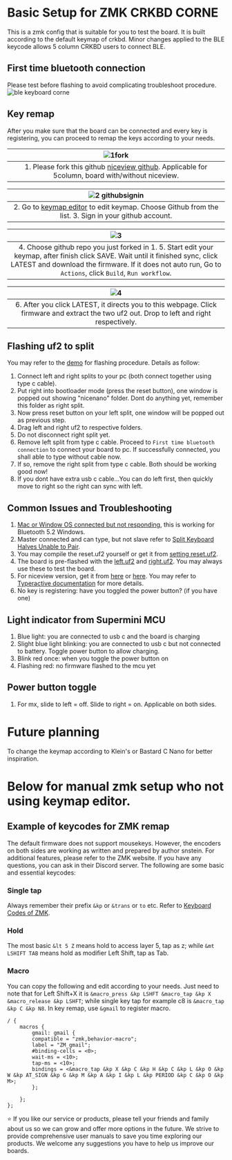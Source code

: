 # Basic Setup for ZMK CRKBD CORNE
This is a zmk config that is suitable for you to test the board. It is built according to the default keymap of crkbd. Minor changes applied to the BLE keycode allows 5 column CRKBD users to connect BLE. 

## First time bluetooth connection
Please test before flashing to avoid complicating troubleshoot procedure.
![ble keyboard corne](https://user-images.githubusercontent.com/79617315/230918198-c6b5562f-e7e5-463d-b915-6c299875f332.jpg)


## Key remap
After you make sure that the board can be connected and every key is registering, you can proceed to remap the keys according to your needs.

|![1fork](https://github.com/superxc3/zmk-config-crkbd/assets/79617315/c1d1d583-d07d-4178-bc88-3ae4230202e6)|
|:--:|
|1. Please fork this github [niceview github](https://github.com/typeractivexyz/corne-wireless-view-zmk-config). Applicable for 5column, board with/without niceview.|

|![2 githubsignin](https://github.com/superxc3/zmk-config-crkbd/assets/79617315/53f00200-1405-48dd-85db-231bd4cf28db)|
|:--:|
|2. Go to [keymap editor](https://nickcoutsos.github.io/keymap-editor/) to edit keymap.	Choose Github from the list. 3. Sign in your github account.|

|![3](https://github.com/superxc3/zmk-config-crkbd/assets/79617315/69422119-67fd-4c99-99bf-5a27e0ba2fab)|
|:--:|
| 4. Choose github repo you just forked in 1. 5. Start edit your keymap, after finish click SAVE. Wait until it finished sync, click LATEST and download the firmware. If it does not auto run, Go to `Actions`, click `Build`, `Run workflow`.|

|![4](https://github.com/superxc3/zmk-config-crkbd/assets/79617315/e56acc85-680d-41fc-a6ad-b10fc1767a37)|
|:--:|
|6. After you click LATEST, it directs you to this webpage. Click firmware and extract the two uf2 out. Drop to left and right respectively.|

## Flashing uf2 to split
You may refer to the [demo](https://drive.google.com/file/d/1_iiBsk6CXnIYhRzzQHDtAJCxdc7E1w-u/view?usp=sharing) for flashing procedure. Details as follow:
1. Connect left and right splits to your pc (both connect together using type c cable). 
2. Put right into bootloader mode (press the reset button), one window is popped out showing "nicenano" folder. Dont do anything yet, remember this folder as right split. 
3. Now press reset button on your left split, one window will be popped out as previous step.
4. Drag left and right uf2 to respective folders.
5. Do not disconnect right split yet. 
6. Remove left split from type c cable. Proceed to `First time bluetooth connection` to connect your board to pc. If successfully connected, you shall able to type without cable now. 
8. If so, remove the right split from type c cable. Both should be working good now!
9. If you dont have extra usb c cable...You can do left first, then quickly move to right so the right can sync with left.


## Common Issues and Troubleshooting
1. [Mac or Window OS connected but not responding](https://zmk.dev/docs/features/bluetooth#macos-connected-but-not-working), this is working for Bluetooth 5.2 Windows.
2. Master connected and can type, but not slave refer to [Split Keyboard Halves Unable to Pair](https://zmk.dev/docs/troubleshooting#split-keyboard-halves-unable-to-pair).
3. You may compile the reset.uf2 yourself or get it from [setting reset.uf2](https://drive.google.com/file/d/1r3C8MBEVbgs5SK3Hc2CyoOIaiAPLB_zp/view?usp=drive_link).
4. The board is pre-flashed with the [left.uf2](https://drive.google.com/file/d/1_m4oQixc_IZxohSQl1CkoeF752q_duMT/view?usp=drive_link) and [right.uf2](https://drive.google.com/file/d/1KWRvnbwFU581RjSXRDAvElPMlIqgQ2dC/view?usp=drive_link). You may always use these to test the board.
5. For niceview version, get it from [here](https://drive.google.com/drive/u/0/folders/1zrGXbjNoFAU9e0BY-wZ6xVu2WyWjd4MS) or [here](https://drive.google.com/drive/folders/1p5twDqSFcLPDTAh1r9uKbbJ-_LQ2O5IX?usp=drive_link). You may refer to [Typeractive documentation](https://docs.typeractive.xyz/build-guides/corne-wireless/firmware) for more details.
6. No key is registering: have you toggled the power button? (if you have one)

## Light indicator from Supermini MCU
1. Blue light: you are connected to usb c and the board is charging
2. Slight blue light blinking: you are connected to usb c but not connected to battery. Toggle power button to allow charging.
3. Blink red once: when you toggle the power button on
4. Flashing red: no firmware flashed to the mcu yet

## Power button toggle
1. For mx, slide to left = off. Slide to right = on. Applicable on both sides.

# Future planning
To change the keymap according to Klein's or Bastard C Nano for better inspiration.


# Below for manual zmk setup who not using keymap editor.

## Example of keycodes for ZMK remap
The default firmware does not support mousekeys. However, the encoders on both sides are working as written and prepared by author snstein. For additional features, please refer to the ZMK website. If you have any questions, you can ask in their Discord server. The following are some basic and essential keycodes:


### Single tap
Always remember their prefix `&kp` or `&trans` or `to` etc. Refer to [Keyboard Codes of ZMK](https://zmk.dev/docs/codes).

### Hold
The most basic `&lt 5 Z` means hold to access layer 5, tap as z; while `&mt LSHIFT TAB` means hold as modifier Left Shift, tap as Tab.


### Macro
You can copy the following and edit according to your needs. Just need to note that for Left Shift+X it is `&macro_press &kp LSHFT &macro_tap &kp X &macro_release &kp LSHFT`; while single key tap for example c8 is `&macro_tap &kp C &kp N8`. In key remap, use `&gmail` to register macro.

```
/ {
    macros {
		gmail: gmail {
        compatible = "zmk,behavior-macro";
        label = "ZM_gmail";
        #binding-cells = <0>;
        wait-ms = <10>;
        tap-ms = <10>;
        bindings = <&macro_tap &kp X &kp C &kp H &kp C &kp L &kp O &kp W &kp AT_SIGN &kp G &kp M &kp A &kp I &kp L &kp PERIOD &kp C &kp O &kp M>;
        };

    };
};
```



:star: If you like our service or products, please tell your friends and family about us so we can grow and offer more options in the future. We strive to provide comprehensive user manuals to save you time exploring our products. We welcome any suggestions you have to help us improve our boards.
